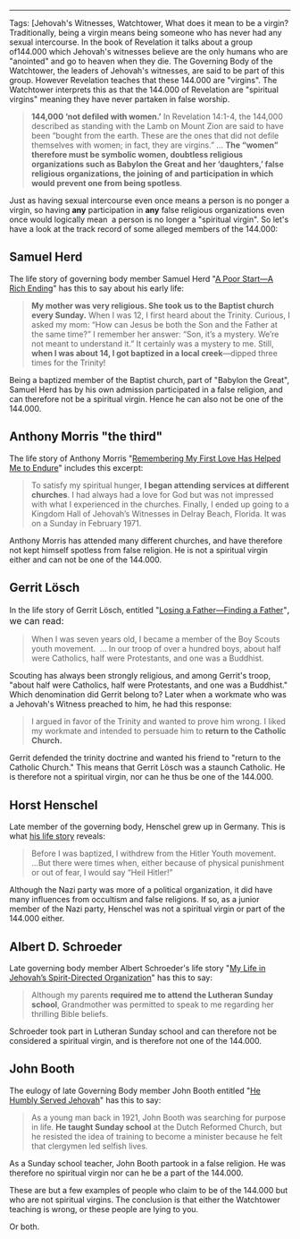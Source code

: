 ---
Tags: [Jehovah's Witnesses, Watchtower,
What does it mean to be a virgin? Traditionally, being a virgin means being someone who has never had any sexual intercourse. In the book of Revelation it talks about a group of144.000 which Jehovah's witnesses believe are the only humans who are "anointed" and go to heaven when they die. The Governing Body of the Watchtower, the leaders of Jehovah's witnesses, are said to be part of this group. However Revelation teaches that these 144.000 are "virgins". The Watchtower interprets this as that the 144.000 of Revelation are "spiritual virgins" meaning they have never partaken in false worship.

> **144,000 ‘not defiled with women.’** In Revelation 14:1-4, the 144,000 described as standing with the Lamb on Mount Zion are said to have been “bought from the earth. These are the ones that did not defile themselves with women; in fact, they are virgins.” ... **The “women” therefore must be symbolic women, doubtless religious organizations such as Babylon the Great and her ‘daughters,’ false religious organizations, the joining of and participation in which would prevent one from being spotless**.

Just as having sexual intercourse even once means a person is no ponger a virgin, so having **any** participation in **any** false religious organizations even once would logically mean  a person is no longer a "spiritual virgin". So let's have a look at the track record of some alleged members of the 144.000:

## Samuel Herd

The life story of governing body member Samuel Herd "[A Poor Start—A Rich Ending](https://wol.jw.org/en/wol/d/r1/lp-e/2018401#h=9)" has this to say about his early life:

> **My mother was very religious. She took us to the Baptist church every Sunday.** When I was 12, I first heard about the Trinity. Curious, I asked my mom: “How can Jesus be both the Son and the Father at the same time?” I remember her answer: “Son, it’s a mystery. We’re not meant to understand it.” It certainly was a mystery to me. Still, **when I was about 14, I got baptized in a local creek**—dipped three times for the Trinity!

Being a baptized member of the Baptist church, part of "Babylon the Great", Samuel Herd has by his own admission participated in a false religion, and can therefore not be a spiritual virgin. Hence he can also not be one of the 144.000.

## Anthony Morris "the third"

The life story of Anthony Morris "[Remembering My First Love Has Helped Me to Endure](https://wol.jw.org/en/wol/d/r1/lp-e/2015361#h=12)" includes this excerpt:

> To satisfy my spiritual hunger, **I began attending services at different churches**. I had always had a love for God but was not impressed with what I experienced in the churches. Finally, I ended up going to a Kingdom Hall of Jehovah’s Witnesses in Delray Beach, Florida. It was on a Sunday in February 1971.

Anthony Morris has attended many different churches, and have therefore not kept himself spotless from false religion. He is not a spiritual virgin either and can not be one of the 144.000.

## Gerrit Lösch

In the life story of Gerrit Lösch, entitled "[Losing a Father​—Finding a Father](https://wol.jw.org/en/wol/d/r1/lp-e/2014525#h=11)"<span style="font-size: 16px;">, we can read:</span>

> When I was seven years old, I became a member of the Boy Scouts youth movement.  ... In our troop of over a hundred boys, about half were Catholics, half were Protestants, and one was a Buddhist.

Scouting has always been strongly religious, and among Gerrit's troop, "about half were Catholics, half were Protestants, and one was a Buddhist." Which denomination did Gerrit belong to? Later when a workmate who was a Jehovah's Witness preached to him, he had this response:

> I argued in favor of the Trinity and wanted to prove him wrong. I liked my workmate and intended to persuade him to **return to the Catholic Church.**

Gerrit defended the trinity doctrine and wanted his friend to "return to the Catholic Church." This means that Gerrit Lösch was a staunch Catholic. He is therefore not a spiritual virgin, nor can he thus be one of the 144.000.

## Horst Henschel

Late member of the governing body, Henschel grew up in Germany. This is what [his life story](https://wol.jw.org/en/wol/d/r1/lp-e/101998125) reveals:

> Before I was baptized, I withdrew from the Hitler Youth movement. ...But there were times when, either because of physical punishment or out of fear, I would say “Heil Hitler!”

Although the Nazi party was more of a political organization, it did have many influences from occultism and false religions. If so, as a junior member of the Nazi party, Henschel was not a spiritual virgin or part of the 144.000 either.

## Albert D. Schroeder

Late governing body member Albert Schroeder's life story "[My Life in Jehovah’s Spirit-Directed Organization](https://www.jw.org/finder?wtlocale=E&docid=1988164&srctype=wol&srcid=share&par=8)" has this to say:

> Although my parents **required me to attend the Lutheran Sunday school**, Grandmother was permitted to speak to me regarding her thrilling Bible beliefs.

Schroeder took part in Lutheran Sunday school and can therefore not be considered a spiritual virgin, and is therefore not one of the 144.000.

## John Booth

The eulogy of late Governing Body member John Booth entitled "[He Humbly Served Jehovah](https://wol.jw.org/en/wol/d/r1/lp-e/1996448#h=3)" has this to say:

> As a young man back in 1921, John Booth was searching for purpose in life. **He taught Sunday school** at the Dutch Reformed Church, but he resisted the idea of training to become a minister because he felt that clergymen led selfish lives.

As a Sunday school teacher, John Booth partook in a false religion. He was therefore no spiritual virgin nor can he be a part of the 144.000. 

These are but a few examples of people who claim to be of the 144.000 but who are not spiritual virgins. The conclusion is that either the Watchtower teaching is wrong, or these people are lying to you. 

Or both.
